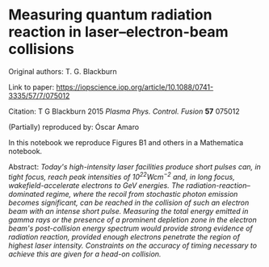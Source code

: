 # Measuring quantum radiation reaction in laser–electron-beam collisions

Original authors: T. G. Blackburn

Link to paper: https://iopscience.iop.org/article/10.1088/0741-3335/57/7/075012

Citation: T G Blackburn 2015 _Plasma Phys. Control. Fusion_ __57__ 075012

(Partially) reproduced by: Óscar Amaro

In this notebook we reproduce Figures B1 and others in a Mathematica notebook.

Abstract: _Today's high-intensity laser facilities produce short pulses can, in tight focus, reach peak intensities of ${{10}^{22}}\text{Wc}{{\text{m}}^{-2}}$ and, in long focus, wakefield-accelerate electrons to GeV energies. The radiation-reaction–dominated regime, where the recoil from stochastic photon emission becomes significant, can be reached in the collision of such an electron beam with an intense short pulse. Measuring the total energy emitted in gamma rays or the presence of a prominent depletion zone in the electron beam's post-collision energy spectrum would provide strong evidence of radiation reaction, provided enough electrons penetrate the region of highest laser intensity. Constraints on the accuracy of timing necessary to achieve this are given for a head-on collision._
